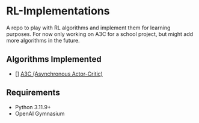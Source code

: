 # RL-Implementations

A repo to play with RL algorithms and implement them for learning purposes. For now only working on A3C for a school project, but might add more algorithms in the future.

## Algorithms Implemented

- [] [A3C (Asynchronous Actor-Critic)](https://arxiv.org/pdf/1602.01783v2)
<!-- 
- [] [A2C (Advantage Actor-Critic)](https://arxiv.org/pdf/1502.05477v8)
- [] [DDPG (Deep Deterministic Policy Gradient)](https://arxiv.org/pdf/1509.02971v5)
- [] [DQN (Deep Q-Network)](https://arxiv.org/pdf/1312.5602v1)
- [] [TRPO (Trust Region Policy Optimization)](https://arxiv.org/pdf/1502.05477v8)
- [] [ACKTR (Actor-Critic using Kronecker-Factored Trust Region)](https://arxiv.org/pdf/1708.05144v2)
- [] [PPO (Proximal Policy Optimization)](https://arxiv.org/pdf/1707.06347v2)
- [] [SAC (Soft Actor-Critic)](https://arxiv.org/pdf/1801.01290v2)
- [] [TD3 (Twin Delayed DDPG)](https://arxiv.org/pdf/1802.09477v2)
- [] [REINFORCE (Monte Carlo Policy Gradient)](https://arxiv.org/pdf/2006.05990v1)
- [] [ES (Evolution Strategies)](https://arxiv.org/pdf/1703.03864v1)
- [] [IMPALA (Importance Weighted Actor-Learner Architectures)](https://arxiv.org/pdf/1802.01561v1)
-->

## Requirements

- Python 3.11.9+
- OpenAI Gymnasium
